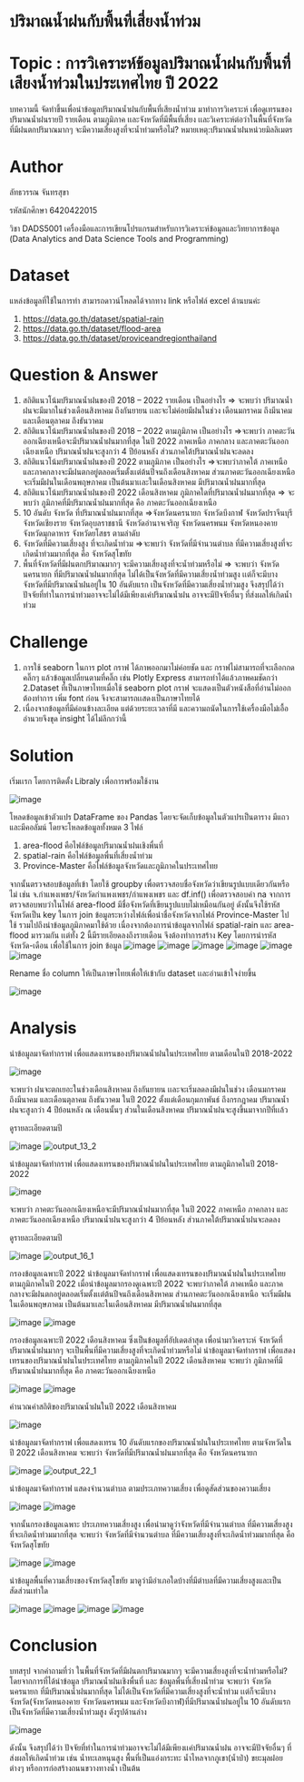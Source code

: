 # ปริมาณน้ำฝนกับพื้นที่เสี่ยงน้ำท่วม
# Topic : การวิเคราะห์ข้อมูลปริมาณน้ำฝนกับพื้นที่เสียงน้ำท่วมในประเทศไทย ปี 2022
  บทความนี้ จัดทำขึ้นเพื่อนำข้อมูลปริมาณน้ำฝนกับพื้นที่เสียงน้ำท่วม มาทำการวิเคราะห์ เพื่อดูเทรนของปริมาณน้ำฝนรายปี รายเดือน ตามภูมิภาค เเละจังหวัดที่มีพื้นที่เสี่ยง
เเละวิเคราะห์ต่อว่าในพื้นที่จังหวัดที่มีฝนตกปริมาณมากๆ จะมีความเสี่ยงสูงที่จะน้ำท่วมหรือไม่? 
หมายเหตุ:ปริมาณน้ำฝนหน่วยมิลลิเมตร

# Author
ลัทธวรรณ จันทรสุขา

รหัสนักศึกษา 6420422015

วิชา DADS5001 เครื่องมือและการเขียนโปรแกรมสําหรับการวิเคราะห์ข้อมูลและวิทยาการข้อมูล (Data Analytics and Data Science Tools and Programming)

# Dataset

แหล่งข้อมูลที่ใช้ในการทำ สามารถดาวน์โหลดได้จากทาง link หรือไฟล์ excel ด้านบนค่ะ
  1. https://data.go.th/dataset/spatial-rain 
  2. https://data.go.th/dataset/flood-area 
  3. https://data.go.th/dataset/proviceandregionthailand 

 
# Question & Answer
  1. สถิติแนวโน้มปริมาณน้ำฝนของปี 2018 – 2022 รายเดือน เป็นอย่างไร => จะพบว่า ปริมาณน้ำฝนจะมีมากในช่วงเดือนสิงหาคม ถึงกันยายน เเละจะไม่ค่อยมีฝนในช่วง เดือนมกราคม ถึงมีนาคม และเดือนตุลาคม ถึงธันวาคม
  2. สถิติแนวโน้มปริมาณน้ำฝนของปี 2018 – 2022 ตามภูมิภาค เป็นอย่างไร =>จะพบว่า ภาคตะวันออกเฉียงเหนือจะมีปริมาณน้ำฝนมากที่สุด ในปี 2022 ภาคเหนือ ภาคกลาง และภาคตะวันออกเฉียงเหนือ ปริมาณน้ำฝนจะสูงกว่า 4 ปีย้อนหลัง ส่วนภาคใต้ปริมาณน้ำฝนจะลดลง
  3. สถิติแนวโน้มปริมาณน้ำฝนของปี 2022 ตามภูมิภาค เป็นอย่างไร =>จะพบว่าภาคใต้ ภาคเหนือ และภาคกลางจะมีฝนตกอยู่ตลอดเริ่มตั้งเเต่ต้นปีจนถึงเดือนสิงหาคม ส่วนภาคตะวันออกเฉียงเหนือ จะเริ่มมีฝนในเดือนพฤษภาคม เป็นต้นมาเเละในเดือนสิงหาคม มีปริมาณน้ำฝนมากที่สุด
  3. สถิติแนวโน้มปริมาณน้ำฝนของปี 2022 เดือนสิงหาคม ภูมิภาคใดที่ปริมาณน้ำฝนมากที่สุด  => จะพบว่า ภูมิภาคที่มีปริมาณน้ำฝนมากที่สุด คือ ภาคตะวันออกเฉียงเหนือ
  4. 10 อันดับ จังหวัด ที่ปริมาณน้ำฝนมากที่สุด =>จังหวัดนครนายก จังหวัดบึงกาฬ จังหวัดปราจีนบุรี จังหวัดเชียงราย  จังหวัดอุบลราชธานี จังหวัดอำนาจเจริญ จังหวัดนครพนม จังหวัดหนองคาย จังหวัดมุกดาหาร จังหวัดยโสธร ตามลำดับ
  5. จังหวัดที่มีความเสี่ยงสูง ที่จะเกิดน้ำท่วม =>จะพบว่า จังหวัดที่มีจำนวนตำบล ที่มีความเสี่ยงสูงที่จะเกิดน้ำท่วมมากที่สุด คือ จังหวัดสุโขทัย
  6. พื้นที่จังหวัดที่มีฝนตกปริมาณมากๆ จะมีความเสี่ยงสูงที่จะน้ำท่วมหรือไม่ => จะพบว่า จังหวัดนครนายก ที่มีปริมาณน้ำฝนมากที่สุด ไม่ได้เป็นจังหวัดที่มีความเสี่ยงน้ำท่วมสูง เเต่ก็จะมีบางจังหวัดที่มีปริมาณน้ำฝนอยู่ใน 10 อันดับแรก เป็นจังหวัดที่มีความเสี่ยงน้ำท่วมสูง จึงสรุปได้ว่า ปัจจัยที่ทำในการนำท่วมอาจจะไม่ได้มีเพียงเเค่ปริมาณน้ำฝน อาจจะมีปัจจัยอื่นๆ ที่ส่งผลให้เกิดน้ำท่วม

# Challenge 
  1. การใช้ seaborn ในการ plot กราฟ ได้ภาพออกมาไม่ค่อยชัด และ กราฟไม่สามารถที่จะเลือกกด คลิ๊กๆ แล้วข้อมูลเปลี่ยนตามที่คลิ๊ก เช่น Plotly Express สามารถทำได้แล้วภาพคมชัดกว่า
  2.Dataset ที่เป็นภาษาไทยเมื่อใช้ seaborn plot กราฟ จะแสดงเป็นตัวหนังสือที่อ่านไม่ออก ต้องทำการ เพิ่ม font ก่อน จึงจะสามารถเเสดงเป็นภาษาไทยได้
  3. เนื่องจากข้อมูลที่มีค่อนข้างละเอียด แต่ด้วยระยะเวลาที่มี และความถนัดในการใช้เครื่องมือไม่เอื้ออำนวยจึงขุด insight ได้ไม่ลึกกว่านี้
 

# Solution 
เริ่มเเรก โดยการติดตั้ง Libraly เพื่อการพร้อมใช้งาน

![image](https://user-images.githubusercontent.com/105144684/196046984-71706adb-86aa-49c1-9f00-85d707508ec3.png)

โหลดข้อมูลเข้าตัวแปร DataFrame ของ Pandas โดยจะจัดเก็บข้อมูลในตัวแปรเป็นตาราง มีแถวและมีคอลัมน์ โดยจะโหลดข้อมูลทั้งหมด 3 ไฟล์ 
1. area-flood  คือไฟล์ข้อมูลปริมาณน้ำฝนเชิงพื่นที่
2. spatial-rain คือไฟล์ข้อมูลพื่นที่เสี่ยงน้ำท่วม
3. Province-Master คือไฟล์ข้อมูลจังหวัดและภูมิภาคในประเทศไทย

จากนั้นตรวจสอบข้อมูลที่เข้า โดยใช้ groupby เพื่อตรวจสอบชื่อจังหวัดว่าเขียนรูปแบบเดียวกันหรือไม่ เช่น จ.กำแพงเพชร/จังหวัดกำแพงเพชร/กำแพงเพชร และ df.inf() เพื่อตรวจสอบค่า na
จากการตรวจสอบพบว่าในไฟล์ area-flood มีชื่อจังหวัดที่เขียนรูปแบบไม่เหมือนกันอยู่ ดังนั้นจึงใช้รหัสจังหวัดเป็น key ในการ join ข้อมูลระหว่างไฟล์เพื่อนำชื่อจังหวัดจากไฟล์ Province-Master ไปใช้ รวมไปถึงนำข้อมูลภูมิภาคมาใช้ด้วย  เนื่องจากต้องการนำข้อมูลจากไฟล์ spatial-rain และ area-flood มารวมกัน เเต่ทั้ง 2 นี้มีรายเอียดลงถึงรายเดือน จึงต้องทำการสร้าง Key โดยการนำรหัสจังหวัด-เดือน เพื่อใช้ในการ join ข้อมูล
![image](https://user-images.githubusercontent.com/105144684/196047081-6c06a39b-6486-4986-893a-2c854984829e.png)
![image](https://user-images.githubusercontent.com/105144684/196047095-68ddd296-1e49-438d-96dc-b5ca6bee975f.png)
![image](https://user-images.githubusercontent.com/105144684/196047102-d809706e-6d0d-4dcd-ae3d-c688fb34b040.png)
![image](https://user-images.githubusercontent.com/105144684/196047115-50ed0694-ca62-41ec-96a2-e20ae6089580.png)
![image](https://user-images.githubusercontent.com/105144684/196047129-78250cd5-739c-426d-95fb-182d50aede6f.png)
![image](https://user-images.githubusercontent.com/105144684/196047141-b6eb2a22-9015-43d4-b750-a6594b7da0ea.png)

Rename ชื่อ column ให้เป็นภาษาไทยเพื่อให้เข้ากับ dataset เเละอ่านเข้าใจง่ายขึ้น 

![image](https://user-images.githubusercontent.com/105144684/196047159-7ee6f055-73b9-4c00-8a8e-be8f7e13d56f.png)

# Analysis

นำข้อมูลมาจัดทำกราฟ เพื่อแสดงเทรนของปริมาณน้ำฝนในประเทศไทย ตามเดือนในปี 2018-2022

![image](https://user-images.githubusercontent.com/105144684/196047200-51203873-1dd2-4c6c-a89d-0125f7f7be85.png)

จะพบว่า ฝนจะตกเยอะในช่วงเดือนสิงหาคม ถึงกันยายน เเละจะเริ่มลดลงมีฝนในช่วง เดือนมกราคม ถึงมีนาคม และเดือนตุลาคม ถึงธันวาคม
ในปี 2022 ตั้งแต่เดือนกุมภาพันธ์ ถึงกรกฎาคม ปริมาณน้ำฝนจะสูงกว่า 4 ปีย้อนหลัง ณ เดือนนั้นๆ ส่วนในเดือนสิงหาคม ปริมาณน้ำฝนจะสูงขึ้นมาจากปีที่เเล้ว

ดูรายละเอียดตามปี

![image](https://user-images.githubusercontent.com/105144684/196047288-498b1bca-3430-4831-8066-a21e71ab4174.png)
![output_13_2](https://user-images.githubusercontent.com/105144684/196047307-6e3e0dbb-3bd6-4236-9232-351f4cfc3c74.png)


นำข้อมูลมาจัดทำกราฟ เพื่อแสดงเทรนของปริมาณน้ำฝนในประเทศไทย ตามภูมิภาคในปี 2018-2022

![image](https://user-images.githubusercontent.com/105144684/196047576-47fa9078-1411-40cf-8d89-0bed11f8fd97.png)


จะพบว่า ภาคตะวันออกเฉียงเหนือจะมีปริมาณน้ำฝนมากที่สุด ในปี 2022 ภาคเหนือ ภาคกลาง และภาคตะวันออกเฉียงเหนือ ปริมาณน้ำฝนจะสูงกว่า 4 ปีย้อนหลัง ส่วนภาคใต้ปริมาณน้ำฝนจะลดลง

ดูรายละเอียดตามปี

![image](https://user-images.githubusercontent.com/105144684/196047590-0a56ed49-8f3f-47ea-a93a-9074734908b0.png)
![output_16_1](https://user-images.githubusercontent.com/105144684/196047602-6d94725f-0696-463c-98cc-7e7f9f3c00e9.png)

กรองข้อมูลเฉพาะปี 2022 
นำข้อมูลมาจัดทำกราฟ เพื่อแสดงเทรนของปริมาณน้ำฝนในประเทศไทย ตามภูมิภาคในปี 2022
เมื่อนำข้อมูลมากรองดูเฉพาะปี 2022 จะพบว่าภาคใต้ ภาคเหนือ และภาคกลางจะมีฝนตกอยู่ตลอดเริ่มตั้งเเต่ต้นปีจนถึงเดือนสิงหาคม ส่วนภาคตะวันออกเฉียงเหนือ จะเริ่มมีฝนในเดือนพฤษภาคม เป็นต้นมาเเละในเดือนสิงหาคม มีปริมาณน้ำฝนมากที่สุด

![image](https://user-images.githubusercontent.com/105144684/196047720-6a8455df-5189-4e26-932e-6f6f9e32275a.png)
![image](https://user-images.githubusercontent.com/105144684/196047732-8686fcc1-ffb3-4b82-98ac-67d4e9aed4a6.png)

กรองข้อมูลเฉพาะปี 2022 เดือนสิงหาคม ซึ่งเป็นข้อมูลที่อัปเดตล่าสุด เพื่อนำมาวิเคราะห์ จังหวัดที่ปริมาณน้ำฝนมากๆ จะเป็นพื้นที่มีความเสี่ยงสูงที่จะเกิดน้ำท่วมหรือไม่
นำข้อมูลมาจัดทำกราฟ เพื่อแสดงเทรนของปริมาณน้ำฝนในประเทศไทย ตามภูมิภาคในปี 2022 เดือนสิงหาคม
จะพบว่า ภูมิภาคที่มีปริมาณน้ำฝนมากที่สุด คือ ภาคตะวันออกเฉียงเหนือ

![image](https://user-images.githubusercontent.com/105144684/196047802-98e26453-810a-49e9-b507-cef06845fffe.png)
![image](https://user-images.githubusercontent.com/105144684/196047819-c2160225-9a3b-4b66-9a9b-4b8efa21fe7d.png)


คำนวณค่าสถิติของปริมาณน้ำฝนในปี 2022 เดือนสิงหาคม 

![image](https://user-images.githubusercontent.com/105144684/196047836-930de1f1-46e1-47c4-8381-892eec07107c.png)


นำข้อมูลมาจัดทำกราฟ เพื่อแสดงเทรน 10 อันดับแรกของปริมาณน้ำฝนในประเทศไทย ตามจังหวัดในปี 2022 เดือนสิงหาคม
จะพบว่า จังหวัดที่มีปริมาณน้ำฝนมากที่สุด คือ จังหวัดนครนายก 

![image](https://user-images.githubusercontent.com/105144684/196047845-5ec58652-df81-494d-8eaa-559bd9170bcd.png)
![output_22_1](https://user-images.githubusercontent.com/105144684/196047873-d44e30fb-8022-406e-9192-56da68834c83.png)

นำข้อมูลมาจัดทำกราฟ แสดงจำนวนตำบล ตามประเภทความเสี่ยง เพื่อดูสัดส่วนของความเสี่ยง

![image](https://user-images.githubusercontent.com/105144684/196047918-dc62fc77-8b4d-40be-b30e-daa662834dd0.png)
![image](https://user-images.githubusercontent.com/105144684/196047936-c8e30bf1-fbe8-4f14-a6cf-2a78e377661a.png)

จากนั้นกรองข้อมูลเฉพาะ ประเภทความเสี่ยงสูง  เพื่อนำมาดูว่าจังหวัดที่มีจำนวนตำบล ที่มีความเสี่ยงสูงที่จะเกิดน้ำท่วมมากที่สุด
จะพบว่า จังหวัดที่มีจำนวนตำบล ที่มีความเสี่ยงสูงที่จะเกิดน้ำท่วมมากที่สุด คือ จังหวัดสุโขทัย

![image](https://user-images.githubusercontent.com/105144684/196048026-1a13f7bf-4e2a-434a-8531-a1a071cbf43d.png)
![image](https://user-images.githubusercontent.com/105144684/196048036-4990c094-639f-4977-ac59-43b024b889b6.png)

นำข้อมูลพื้นที่ความเสี่ยงของจังหวัดสุโขทัย มาดูว่ามีอำเภอใดบ้างที่มีตำบลที่มีความเสี่ยงสูงและเป็นสัดส่วนเท่าใด

![image](https://user-images.githubusercontent.com/105144684/196048080-e5cdcfc7-0fae-43bf-8272-e62b0da1dcea.png)
![image](https://user-images.githubusercontent.com/105144684/196048147-20304973-0435-4faa-9f23-9b4aad55b5d6.png)
![image](https://user-images.githubusercontent.com/105144684/196048164-8be18eb5-88fd-4758-bbf7-485cf5aa43eb.png)
![image](https://user-images.githubusercontent.com/105144684/196048175-ffbe7285-6754-4d20-861f-0eac98933584.png)


# Conclusion

บทสรุป จากคำถามที่ว่า ในพื้นที่จังหวัดที่มีฝนตกปริมาณมากๆ จะมีความเสี่ยงสูงที่จะน้ำท่วมหรือไม่?
โดยจากการที่ได้นำข้อมูล ปริมาณน้ำฝนเชิงพื่นที่ และ ข้อมูลพื่นที่เสี่ยงน้ำท่วม จะพบว่า จังหวัดนครนายก ที่มีปริมาณน้ำฝนมากที่สุด ไม่ได้เป็นจังหวัดที่มีความเสี่ยงสูงที่จะน้ำท่วม เเต่ก็จะมีบางจังหวัด(จังหวัดหนองคาย จังหวัดนครพนม และจังหวัดบึงกาฬ)ที่มีปริมาณน้ำฝนอยู่ใน 10 อันดับแรก เป็นจังหวัดที่มีความเสี่ยงน้ำท่วมสูง ดังรูปด้านล่าง

![image](https://user-images.githubusercontent.com/105144684/195792519-12470625-30eb-4e99-a3d9-d80d9ace4e4f.png)

ดังนั้น จึงสรุปได้ว่า ปัจจัยที่ทำในการนำท่วมอาจจะไม่ได้มีเพียงเเค่ปริมาณน้ำฝน อาจจะมีปัจจัยอื่นๆ ที่ส่งผลให้เกิดน้ำท่วม เช่น  น้ำทะเลหนุนสูง พื้นที่เป็นแอ่งกระทะ  น้ำไหลจากภูเขา(น้ำป่า) ขยะมุลฝอยต่างๆ หรือการก่อสร้างถนนขวางทางน้ำ เป็นต้น
